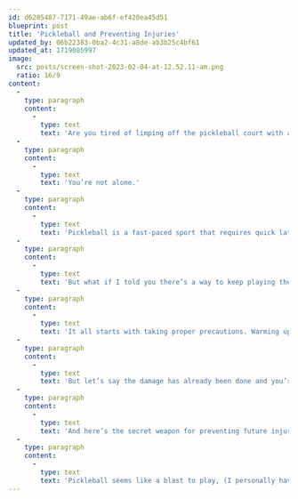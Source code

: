 ```yaml
---
id: d6205487-7171-49ae-ab6f-ef420ea45d51
blueprint: post
title: 'Pickleball and Preventing Injuries'
updated_by: 06b22383-0ba2-4c31-a8de-ab3b25c4bf61
updated_at: 1719085997
image:
  src: posts/screen-shot-2023-02-04-at-12.52.11-am.png
  ratio: 16/9
content:
  -
    type: paragraph
    content:
      -
        type: text
        text: 'Are you tired of limping off the pickleball court with aching feet and ankles?'
  -
    type: paragraph
    content:
      -
        type: text
        text: 'You’re not alone.'
  -
    type: paragraph
    content:
      -
        type: text
        text: 'Pickleball is a fast-paced sport that requires quick lateral movements and repetitive motions. While it’s a blast to play, it can take a toll on your feet and ankles, leading to injuries like sprains and heel pain.'
  -
    type: paragraph
    content:
      -
        type: text
        text: 'But what if I told you there’s a way to keep playing the sport you love without the constant foot and ankle pain?'
  -
    type: paragraph
    content:
      -
        type: text
        text: 'It all starts with taking proper precautions. Warming up before you play and using proper technique can go a long way in reducing your risk of injury. And when it comes to footwear, don’t skimp. Invest in a good pair of shoes specifically designed for pickleball. And while you’re at it, upgrade your racket and balls too. For more information on good shoe gear, check out our youtube page. Remember to stay hydrated! Another precaution is to make sure you are strengthening the muscle groups you are using.'
  -
    type: paragraph
    content:
      -
        type: text
        text: 'But let’s say the damage has already been done and you’re currently dealing with foot or ankle pain. Don’t let it keep you on the sidelines. Seek medical attention and take the necessary steps to rest and rehabilitate your injury properly.'
  -
    type: paragraph
    content:
      -
        type: text
        text: 'And here’s the secret weapon for preventing future injuries, incorporate exercises that specifically target the foot and ankle muscles to strengthen them.'
  -
    type: paragraph
    content:
      -
        type: text
        text: 'Pickleball seems like a blast to play, (I personally have never played) and it’s a shame to let something like foot or ankle pain hold you back from enjoying the game. By taking the proper precautions and following through with the proper treatment and rehabilitation, you can keep playing the sport you love, pain-free.'
---
```

